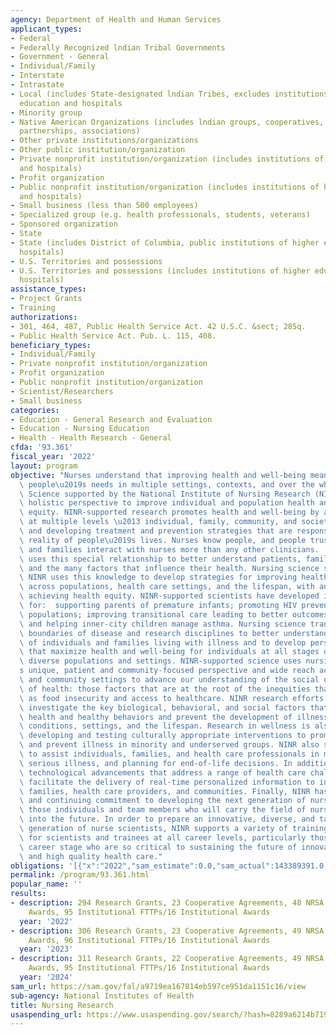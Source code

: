 ```yaml
---
agency: Department of Health and Human Services
applicant_types:
- Federal
- Federally Recognized lndian Tribal Governments
- Government - General
- Individual/Family
- Interstate
- Intrastate
- Local (includes State-designated lndian Tribes, excludes institutions of higher
  education and hospitals
- Minority group
- Native American Organizations (includes lndian groups, cooperatives, corporations,
  partnerships, associations)
- Other private institutions/organizations
- Other public institution/organization
- Private nonprofit institution/organization (includes institutions of higher education
  and hospitals)
- Profit organization
- Public nonprofit institution/organization (includes institutions of higher education
  and hospitals)
- Small business (less than 500 employees)
- Specialized group (e.g. health professionals, students, veterans)
- Sponsored organization
- State
- State (includes District of Columbia, public institutions of higher education and
  hospitals)
- U.S. Territories and possessions
- U.S. Territories and possessions (includes institutions of higher education and
  hospitals)
assistance_types:
- Project Grants
- Training
authorizations:
- 301, 464, 487, Public Health Service Act. 42 U.S.C. &sect; 285q.
- Public Health Service Act. Pub. L. 115, 408.
beneficiary_types:
- Individual/Family
- Private nonprofit institution/organization
- Profit organization
- Public nonprofit institution/organization
- Scientist/Researchers
- Small business
categories:
- Education - General Research and Evaluation
- Education - Nursing Education
- Health - Health Research - General
cfda: '93.361'
fiscal_year: '2022'
layout: program
objective: "Nurses understand that improving health and well-being means addressing\
  \ people\u2019s needs in multiple settings, contexts, and over the whole life course.\
  \ Science supported by the National Institute of Nursing Research (NINR) uses this\
  \ holistic perspective to improve individual and population health and advance health\
  \ equity. NINR-supported research promotes health and well-being by addressing needs\
  \ at multiple levels \u2013 individual, family, community, and societal levels \u2013\
  \ and developing treatment and prevention strategies that are responsive to the\
  \ reality of people\u2019s lives. Nurses know people, and people trust nurses. Patient\
  \ and families interact with nurses more than any other clinicians.  Nursing science\
  \ uses this special relationship to better understand patients, families, and communities\
  \ and the many factors that influence their health. Nursing science supported by\
  \ NINR uses this knowledge to develop strategies for improving health and wellness\
  \ across populations, health care settings, and the lifespan, with an emphasis on\
  \ achieving health equity. NINR-supported scientists have developed interventions\
  \ for:  supporting parents of premature infants; promoting HIV prevention in underserved\
  \ populations; improving transitional care leading to better outcomes and cost-savings;\
  \ and helping inner-city children manage asthma. Nursing science transcends the\
  \ boundaries of disease and research disciplines to better understand the experiences\
  \ of individuals and families living with illness and to develop personalized approaches\
  \ that maximize health and well-being for individuals at all stages of life, across\
  \ diverse populations and settings. NINR-supported science uses nursing science\u2019\
  s unique, patient and community-focused perspective and wide reach across clinical\
  \ and community settings to advance our understanding of the social determinants\
  \ of health: those factors that are at the root of the inequities that we see, such\
  \ as food insecurity and access to healthcare. NINR research efforts in wellness\
  \ investigate the key biological, behavioral, and social factors that promote long-term\
  \ health and healthy behaviors and prevent the development of illness across health\
  \ conditions, settings, and the lifespan. Research in wellness is also focused on\
  \ developing and testing culturally appropriate interventions to promote health\
  \ and prevent illness in minority and underserved groups. NINR also supports science\
  \ to assist individuals, families, and health care professionals in managing advanced,\
  \ serious illness, and planning for end-of-life decisions. In addition, NINR promotes\
  \ technological advancements that address a range of health care challenges and\
  \ facilitate the delivery of real-time personalized information to individuals and\
  \ families, health care providers, and communities. Finally, NINR has a longstanding\
  \ and continuing commitment to developing the next generation of nurse scientists:\
  \ those individuals and team members who will carry the field of nursing science\
  \ into the future. In order to prepare an innovative, diverse, and talented next\
  \ generation of nurse scientists, NINR supports a variety of training opportunities\
  \ for scientists and trainees at all career levels, particularly those at an early\
  \ career stage who are so critical to sustaining the future of innovative research\
  \ and high quality health care."
obligations: '[{"x":"2022","sam_estimate":0.0,"sam_actual":143389391.0,"usa_spending_actual":141985093.36},{"x":"2023","sam_estimate":158879153.0,"sam_actual":0.0,"usa_spending_actual":112639640.21},{"x":"2024","sam_estimate":157410535.0,"sam_actual":0.0,"usa_spending_actual":0.0}]'
permalink: /program/93.361.html
popular_name: ''
results:
- description: 294 Research Grants, 23 Cooperative Agreements, 48 NRSA Individual
    Awards, 95 Institutional FTTPs/16 Institutional Awards
  year: '2022'
- description: 306 Research Grants, 23 Cooperative Agreements, 49 NRSA Individual
    Awards, 96 Institutional FTTPs/16 Institutional Awards
  year: '2023'
- description: 311 Research Grants, 22 Cooperative Agreements, 49 NRSA Individual
    Awards, 95 Institutional FTTPs/16 Institutional Awards
  year: '2024'
sam_url: https://sam.gov/fal/a9719ea167814eb597ce951da1151c16/view
sub-agency: National Institutes of Health
title: Nursing Research
usaspending_url: https://www.usaspending.gov/search/?hash=8289a6214b71923e2838642d573a1dcc
---
```

